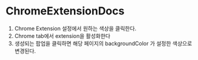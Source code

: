 # ChromeExtensionDocs

1. Chrome Extension 설정에서 원하는 색상을 클릭한다.
2. Chrome tab에서 extension을 활성화한다
3. 생성되는 팝업을 클릭하면 해당 페이지의 backgroundColor 가 설정한 색상으로 변경된다.
